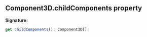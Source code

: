 
## Component3D.childComponents property

**Signature:**

```typescript
get childComponents(): Component3D[];
```
